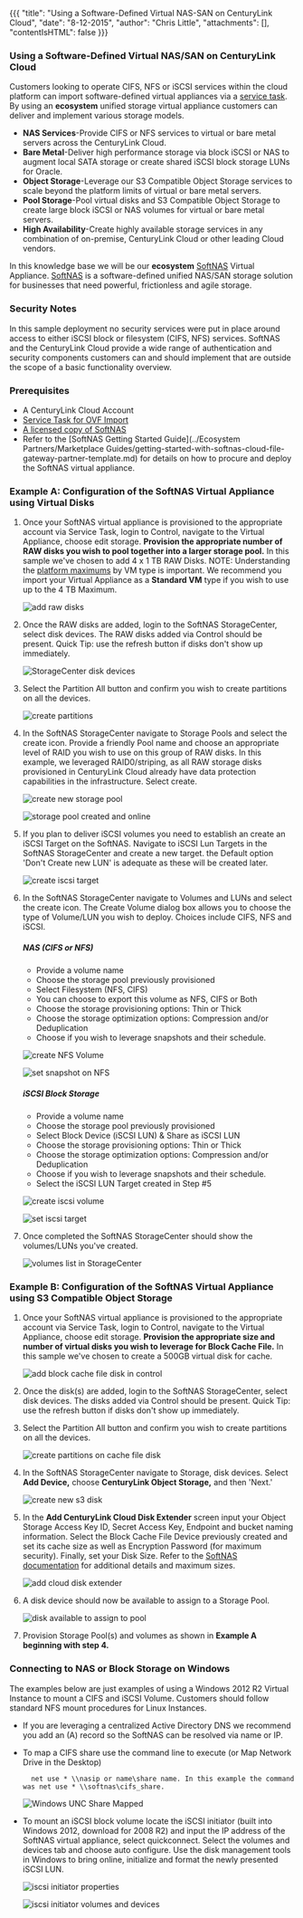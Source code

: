 {{{
  "title": "Using a Software-Defined Virtual NAS-SAN on CenturyLink Cloud",
  "date": "8-12-2015",
  "author": "Chris Little",
  "attachments": [],
  "contentIsHTML": false
}}}

### Using a Software-Defined Virtual NAS/SAN on CenturyLink Cloud
Customers looking to operate CIFS, NFS or iSCSI services within the cloud platform can import software-defined virtual appliances via a [service task](//www.ctl.io/products/support/service-tasks). By using an **ecosystem** unified storage virtual appliance customers can deliver and implement various storage models.

* **NAS Services**-Provide CIFS or NFS services to virtual or bare metal servers across the CenturyLink Cloud.  
* **Bare Metal**-Deliver high performance storage via block iSCSI or NAS to augment local SATA storage or create shared iSCSI block storage LUNs for Oracle.
* **Object Storage**-Leverage our S3 Compatible Object Storage services to scale beyond the platform limits of virtual or bare metal servers.
* **Pool Storage**-Pool virtual disks and S3 Compatible Object Storage to create large block iSCSI or NAS volumes for virtual or bare metal servers.
* **High Availability**-Create highly available storage services in any combination of on-premise, CenturyLink Cloud or other leading Cloud vendors.  

In this knowledge base we will be our **ecosystem** [SoftNAS](//www.softnas.com) Virtual Appliance. [SoftNAS](//www.softnas.com) is a software-defined unified NAS/SAN storage solution for businesses that need powerful, frictionless and agile storage.

### Security Notes
In this sample deployment no security services were put in place around access to either iSCSI block or filesystem (CIFS, NFS) services. SoftNAS and the CenturyLink Cloud provide a wide range of authentication and security components customers can and should implement that are outside the scope of a basic functionality overview.

### Prerequisites

* A CenturyLink Cloud Account
* [Service Task for OVF Import](//www.ctl.io/products/support/service-tasks)
* [A licensed copy of SoftNAS](//www.softnas.com/wp/purchase)
* Refer to the [SoftNAS Getting Started Guide](../Ecosystem Partners/Marketplace Guides/getting-started-with-softnas-cloud-file-gateway-partner-template.md) for details on how to procure and deploy the SoftNAS virtual appliance.

### Example A: Configuration of the SoftNAS Virtual Appliance using Virtual Disks

1. Once your SoftNAS virtual appliance is provisioned to the appropriate account via Service Task, login to Control, navigate to the Virtual Appliance, choose edit storage. **Provision the appropriate number of RAW disks you wish to pool together into a larger storage pool.** In this sample we've chosen to add 4 x 1 TB RAW Disks. NOTE: Understanding the [platform maximums](../Servers/cloud-server-instance-size-and-performance.md) by VM type is important. We recommend you import your Virtual Appliance as a **Standard VM** type if you wish to use up to the 4 TB Maximum.

    ![add raw disks](../images/using-a-software-defined-virtual-nassan-on-centurylink-cloud-01.png)

2. Once the RAW disks are added, login to the SoftNAS StorageCenter, select disk devices. The RAW disks added via Control should be present. Quick Tip: use the refresh button if disks don't show up immediately.

    ![StorageCenter disk devices](../images/using-a-software-defined-virtual-nassan-on-centurylink-cloud-02.png)

3. Select the Partition All button and confirm you wish to create partitions on all the devices.

    ![create partitions](../images/using-a-software-defined-virtual-nassan-on-centurylink-cloud-03.png)

4. In the SoftNAS StorageCenter navigate to Storage Pools and select the create icon. Provide a friendly Pool name and choose an appropriate level of RAID you wish to use on this group of RAW disks. In this example, we leveraged RAID0/striping, as all RAW storage disks provisioned in CenturyLink Cloud already have data protection capabilities in the infrastructure. Select create.

    ![create new storage pool](../images/using-a-software-defined-virtual-nassan-on-centurylink-cloud-04.png)

    ![storage pool created and online](../images/using-a-software-defined-virtual-nassan-on-centurylink-cloud-05.png)

5. If you plan to deliver iSCSI volumes you need to establish an create an iSCSI Target on the SoftNAS. Navigate to iSCSI Lun Targets in the SoftNAS StorageCenter and create a new target. the Default option 'Don't Create new LUN' is adequate as these will be created later.

    ![create iscsi target](../images/using-a-software-defined-virtual-nassan-on-centurylink-cloud-06.png)

6. In the SoftNAS StorageCenter navigate to Volumes and LUNs and select the create icon. The Create Volume dialog box allows you to choose the type of Volume/LUN you wish to deploy. Choices include CIFS, NFS and iSCSI.

    ##### NAS (CIFS or NFS)
    * Provide a volume name
    * Choose the storage pool previously provisioned
    * Select Filesystem (NFS, CIFS)
    * You can choose to export this volume as NFS, CIFS or Both
    * Choose the storage provisioning options: Thin or Thick
    * Choose the storage optimization options: Compression and/or Deduplication
    * Choose if you wish to leverage snapshots and their schedule.

    ![create NFS Volume](../images/using-a-software-defined-virtual-nassan-on-centurylink-cloud-07.png)

    ![set snapshot on NFS](../images/using-a-software-defined-virtual-nassan-on-centurylink-cloud-08.png)

    ##### iSCSI Block Storage
    * Provide a volume name
    * Choose the storage pool previously provisioned
    * Select Block Device (iSCSI LUN) &amp; Share as iSCSI LUN
    * Choose the storage provisioning options: Thin or Thick
    * Choose the storage optimization options: Compression and/or Deduplication
    * Choose if you wish to leverage snapshots and their schedule.
    * Select the iSCSI LUN Target created in Step #5

    ![create iscsi volume](../images/using-a-software-defined-virtual-nassan-on-centurylink-cloud-09.png)

    ![set iscsi target](../images/using-a-software-defined-virtual-nassan-on-centurylink-cloud-10.png)

7. Once completed the SoftNAS StorageCenter should show the volumes/LUNs you've created.

    ![volumes list in StorageCenter](../images/using-a-software-defined-virtual-nassan-on-centurylink-cloud-11.png)

### Example B: Configuration of the SoftNAS Virtual Appliance using S3 Compatible Object Storage

1. Once your SoftNAS virtual appliance is provisioned to the appropriate account via Service Task, login to Control, navigate to the Virtual Appliance, choose edit storage. **Provision the appropriate size and number of virtual disks you wish to leverage for Block Cache File.** In this sample we've chosen to create a 500GB virtual disk for cache.

    ![add block cache file disk in control](../images/using-a-software-defined-virtual-nassan-on-centurylink-cloud-19.png)

2. Once the disk(s) are added, login to the SoftNAS StorageCenter, select disk devices. The disks added via Control should be present. Quick Tip: use the refresh button if disks don't show up immediately.

3. Select the Partition All button and confirm you wish to create partitions on all the devices.

    ![create partitions on cache file disk](../images/using-a-software-defined-virtual-nassan-on-centurylink-cloud-15.png)

4. In the SoftNAS StorageCenter navigate to Storage, disk devices.  Select **Add Device,** choose **CenturyLink Object Storage,** and then 'Next.'

    ![create new s3 disk](../images/using-a-software-defined-virtual-nassan-on-centurylink-cloud-16.png)

5. In the **Add CenturyLink Cloud Disk Extender** screen input your Object Storage Access Key ID, Secret Access Key, Endpoint and bucket naming information.  Select the Block Cache File Device previously created and set its cache size as well as Encryption Password (for maximum security).  Finally, set your Disk Size.  Refer to the [SoftNAS documentation](//www.softnas.com/docs/softnas/v3/html-reference-guide/) for additional details and maximum sizes.

    ![add cloud disk extender](../images/using-a-software-defined-virtual-nassan-on-centurylink-cloud-17.png)

6. A disk device should now be available to assign to a Storage Pool.

    ![disk available to assign to pool](../images/using-a-software-defined-virtual-nassan-on-centurylink-cloud-18.png)

7.  Provision Storage Pool(s) and volumes as shown in **Example A beginning with step 4.**

### Connecting to NAS or Block Storage on Windows
The examples below are just examples of using a Windows 2012 R2 Virtual Instance to mount a CIFS and iSCSI Volume. Customers should follow standard NFS mount procedures for Linux Instances.
  * If you are leveraging a centralized Active Directory DNS we recommend you add an (A) record so the SoftNAS can be resolved via name or IP.
  * To map a CIFS share use the command line to execute (or Map Network Drive in the Desktop)

      ```
        net use * \\nasip or name\share name. In this example the command was net use * \\softnas\cifs_share.
      ```

    ![Windows UNC Share Mapped](../images/using-a-software-defined-virtual-nassan-on-centurylink-cloud-12.png)

  * To mount an iSCSI block volume locate the iSCSI initiator (built into Windows 2012, download for 2008 R2) and input the IP address of the SoftNAS virtual appliance, select quickconnect. Select the volumes and devices tab and choose auto configure. Use the disk management tools in Windows to bring online, initialize and format the newly presented iSCSI LUN.

    ![iscsi initiator properties](../images/using-a-software-defined-virtual-nassan-on-centurylink-cloud-13.png)

    ![iscsi initiator volumes and devices](../images/using-a-software-defined-virtual-nassan-on-centurylink-cloud-14.png)
